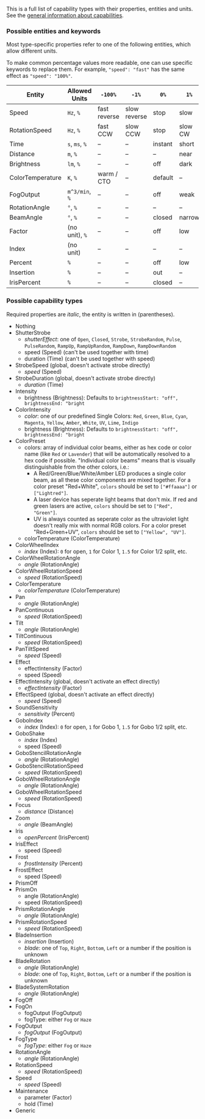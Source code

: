 This is a full list of capability types with their properties, entities and units. See the [general information about capabilities](fixture-format.md#capabilities).

### Possible entities and keywords

Most type-specific properties refer to one of the following entities, which allow different units. 

To make common percentage values more readable, one can use specific keywords to replace them. For example, `"speed": "fast"` has the same effect as `"speed": "100%"`.

| Entity           | Allowed Units  | `-100%`      | `-1%`        | `0%`    | `1%`    | `100%`
| -                | -              | -            | -            | -       | -       | -
| Speed            | `Hz`, `%`      | fast reverse | slow reverse | stop    | slow    | fast
| RotationSpeed    | `Hz`, `%`      | fast CCW     | slow CCW     | stop    | slow CW | fast CW
| Time             | `s`, `ms`, `%` | –            | –            | instant | short   | long
| Distance         | `m`, `%`       | –            | –            | –       | near    | far
| Brightness       | `lm`, `%`      | –            | –            | off     | dark    | bright
| ColorTemperature | `K`, `%`       | warm / CTO   | –            | default | –       | cold / CTB
| FogOutput        | `m^3/min`, `%` | –            | –            | off     | weak    | strong
| RotationAngle    | `°`, `%`       | –            | –            | –       | –       | –
| BeamAngle        | `°`, `%`       | –            | –            | closed  | narrow  | wide
| Factor           | (no unit), `%` | –            | –            | off     | low     | high
| Index            | (no unit)      | –            | –            | –       | –       | –
| Percent          | `%`            | –            | –            | off     | low     | high
| Insertion        | `%`            | –            | –            | out     | –       | in
| IrisPercent      | `%`            | –            | –            | closed  | –       | open

### Possible capability types

Required properties are _italic_, the entity is written in (parentheses).

* Nothing
* ShutterStrobe
  * _shutterEffect_: one of `Open`, `Closed`, `Strobe`, `StrobeRandom`, `Pulse`, `PulseRandom`, `RampUp`, `RampUpRandom`, `RampDown`, `RampDownRandom`
  * speed (Speed) (can't be used together with time)
  * duration (Time) (can't be used together with speed)
* StrobeSpeed (global, doesn't activate strobe directly)
  * _speed_ (Speed)
* StrobeDuration (global, doesn't activate strobe directly)
  * _duration_ (Time)
* Intensity
  * brightness (Brightness): Defaults to `brightnessStart: "off", brightnessEnd: "bright`
* ColorIntensity
  * _color_: one of our predefined Single Colors: `Red`, `Green`, `Blue`, `Cyan`, `Magenta`, `Yellow`, `Amber`, `White`, `UV`, `Lime`, `Indigo`
  * brightness (Brightness): Defaults to `brightnessStart: "off", brightnessEnd: "bright`
* ColorPreset
  * colors: array of individual color beams, either as hex code or color name (like `Red` or `Lavender`) that will be automatically resolved to a hex code if possible. "Individual color beams" means that is visually distinguishable from the other colors, i.e.:
    * A Red/Green/Blue/White/Amber LED produces a single color beam, as all these color components are mixed together. For a color preset "Red+White", `colors` should be set to `["#ffaaaa"]` or `["Lightred"]`.
    * A laser device has seperate light beams that don't mix. If red and green lasers are active, `colors` should be set to `["Red", "Green"]`.
    * UV is always counted as seperate color as the ultraviolet light doesn't really mix with normal RGB colors. For a color preset "Red+Green+UV", `colors` should be set to `["Yellow", "UV"]`.
  * colorTemperature (ColorTemperature)
* ColorWheelIndex
  * _index_ (Index): `0` for open, `1` for Color 1, `1.5` for Color 1/2 split, etc.
* ColorWheelRotationAngle
  * _angle_ (RotationAngle)
* ColorWheelRotationSpeed
  * _speed_ (RotationSpeed)
* ColorTemperature
  * _colorTemperature_ (ColorTemperature)
* Pan
  * _angle_ (RotationAngle)
* PanContinuous
  * _speed_ (RotationSpeed)
* Tilt
  * _angle_ (RotationAngle)
* TiltContinuous
  * _speed_ (RotationSpeed)
* PanTiltSpeed
  * _speed_ (Speed)
* Effect
  * effectIntensity (Factor)
  * speed (Speed)
* EffectIntensity (global, doesn't activate an effect directly)
  * _effectIntensity_ (Factor)
* EffectSpeed (global, doesn't activate an effect directly)
  * _speed_ (Speed)
* SoundSensitivity
  * _sensitivity_ (Percent)
* GoboIndex
  * _index_ (Index): `0` for open, `1` for Gobo 1, `1.5` for Gobo 1/2 split, etc.
* GoboShake
  * _index_ (Index)
  * speed (Speed)
* GoboStencilRotationAngle
  * _angle_ (RotationAngle)
* GoboStencilRotationSpeed
  * _speed_ (RotationSpeed)
* GoboWheelRotationAngle
  * _angle_ (RotationAngle)
* GoboWheelRotationSpeed
  * _speed_ (RotationSpeed)
* Focus
  * _distance_ (Distance)
* Zoom
  * _angle_ (BeamAngle)
* Iris
  * _openPercent_ (IrisPercent)
* IrisEffect
  * speed (Speed)
* Frost
  * _frostIntensity_ (Percent)
* FrostEffect
  * speed (Speed)
* PrismOff
* PrismOn
  * angle (RotationAngle)
  * speed (RotationSpeed)
* PrismRotationAngle
  * _angle_ (RotationAngle)
* PrismRotationSpeed
  * _speed_ (RotationSpeed)
* BladeInsertion
  * _insertion_ (Insertion)
  * _blade_: one of `Top`, `Right`, `Bottom`, `Left` or a number if the position is unknown
* BladeRotation
  * _angle_ (RotationAngle)
  * _blade_: one of `Top`, `Right`, `Bottom`, `Left` or a number if the position is unknown
* BladeSystemRotation
  * _angle_ (RotationAngle)
* FogOff
* FogOn
  * fogOutput (FogOutput)
  * fogType: either `Fog` or `Haze`
* FogOutput
  * _fogOutput_ (FogOutput)
* FogType
  * _fogType_: either `Fog` or `Haze`
* RotationAngle
  * _angle_ (RotationAngle)
* RotationSpeed
  * _speed_ (RotationSpeed)
* Speed
  * _speed_ (Speed)
* Maintenance
  * parameter (Factor)
  * hold (Time)
* Generic
